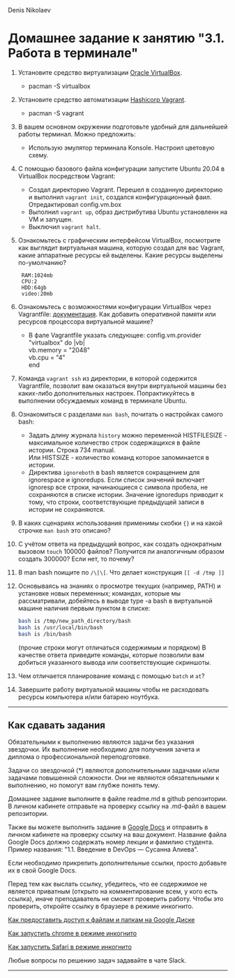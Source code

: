 ﻿Denis Nikolaev

# Домашнее задание к занятию "3.1. Работа в терминале"

1. Установите средство виртуализации [Oracle VirtualBox](https://www.virtualbox.org/).

	* pacman -S virtualbox

1. Установите средство автоматизации [Hashicorp Vagrant](https://www.vagrantup.com/).

	* pacman -S vagrant

1. В вашем основном окружении подготовьте удобный для дальнейшей работы терминал. Можно предложить:

	* Использую эмулятор терминала Konsole. Настроил цветовую схему.

1. С помощью базового файла конфигурации запустите Ubuntu 20.04 в VirtualBox посредством Vagrant:

	* Создал директорию Vagrant. Перешел в созданную директорию и выполнил `vagrant init`, создался конфигурационный фаил. Отредактировал config.vm.box
	* Выполнил `vagrant up`, образ дистрибутива Ubuntu установленн на VM и запущен.
	* Выключил `vagrant halt`.

1. Ознакомьтесь с графическим интерфейсом VirtualBox, посмотрите как выглядит виртуальная машина, которую создал для вас Vagrant, какие аппаратные ресурсы ей выделены. Какие ресурсы выделены по-умолчанию?  

        RAM:1024mb  
        CPU:2   
        HDD:64gb  
        video:20mb

1. Ознакомьтесь с возможностями конфигурации VirtualBox через Vagrantfile: [документация](https://www.vagrantup.com/docs/providers/virtualbox/configuration.html). Как добавить оперативной памяти или ресурсов процессора виртуальной машине?  

	* В фале Vagrantfile указать следующее:
	  config.vm.provider "virtualbox" do |vb|  
              vb.memory = "2048"  
              vb.cpu = "4"  
          end

1. Команда `vagrant ssh` из директории, в которой содержится Vagrantfile, позволит вам оказаться внутри виртуальной машины без каких-либо дополнительных настроек. Попрактикуйтесь в выполнении обсуждаемых команд в терминале Ubuntu.  



1. Ознакомиться с разделами `man bash`, почитать о настройках самого bash:
    * Задать длину журнала `history` можно переменной HISTFILESIZE - максимальное количество строк содержащихся в файле истории. Строка 734 manual.  
      Или HISTSIZE - количество команд которое запоминается в истории.
    * Директива `ignoreboth` в bash является сокращением для ignorespace и ignoredups. Если список значений включает ignoresp вce строки, начинающиеся с символа пробела, не сохраняются в списке истории. Значение ignoredups приводит к тому, что строки, соответствующие предыдущей записи в истории не сохраняются.

1. В каких сценариях использования применимы скобки `{}` и на какой строчке `man bash` это описано?
1. С учётом ответа на предыдущий вопрос, как создать однократным вызовом `touch` 100000 файлов? Получится ли аналогичным образом создать 300000? Если нет, то почему?
1. В man bash поищите по `/\[\[`. Что делает конструкция `[[ -d /tmp ]]`
1. Основываясь на знаниях о просмотре текущих (например, PATH) и установке новых переменных; командах, которые мы рассматривали, добейтесь в выводе type -a bash в виртуальной машине наличия первым пунктом в списке:

	```bash
	bash is /tmp/new_path_directory/bash
	bash is /usr/local/bin/bash
	bash is /bin/bash
	```

	(прочие строки могут отличаться содержимым и порядком)
    В качестве ответа приведите команды, которые позволили вам добиться указанного вывода или соответствующие скриншоты.

1. Чем отличается планирование команд с помощью `batch` и `at`?

1. Завершите работу виртуальной машины чтобы не расходовать ресурсы компьютера и/или батарею ноутбука.

 
 ---

## Как сдавать задания

Обязательными к выполнению являются задачи без указания звездочки. Их выполнение необходимо для получения зачета и диплома о профессиональной переподготовке.

Задачи со звездочкой (*) являются дополнительными задачами и/или задачами повышенной сложности. Они не являются обязательными к выполнению, но помогут вам глубже понять тему.

Домашнее задание выполните в файле readme.md в github репозитории. В личном кабинете отправьте на проверку ссылку на .md-файл в вашем репозитории.

Также вы можете выполнить задание в [Google Docs](https://docs.google.com/document/u/0/?tgif=d) и отправить в личном кабинете на проверку ссылку на ваш документ.
Название файла Google Docs должно содержать номер лекции и фамилию студента. Пример названия: "1.1. Введение в DevOps — Сусанна Алиева".

Если необходимо прикрепить дополнительные ссылки, просто добавьте их в свой Google Docs.

Перед тем как выслать ссылку, убедитесь, что ее содержимое не является приватным (открыто на комментирование всем, у кого есть ссылка), иначе преподаватель не сможет проверить работу. Чтобы это проверить, откройте ссылку в браузере в режиме инкогнито.

[Как предоставить доступ к файлам и папкам на Google Диске](https://support.google.com/docs/answer/2494822?hl=ru&co=GENIE.Platform%3DDesktop)

[Как запустить chrome в режиме инкогнито ](https://support.google.com/chrome/answer/95464?co=GENIE.Platform%3DDesktop&hl=ru)

[Как запустить  Safari в режиме инкогнито ](https://support.apple.com/ru-ru/guide/safari/ibrw1069/mac)

Любые вопросы по решению задач задавайте в чате Slack.

---
